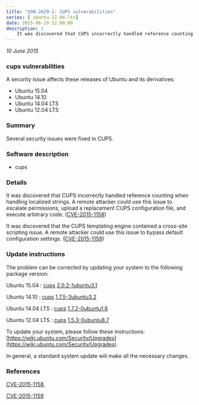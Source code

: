 ```yaml
---
title: "USN-2629-1: CUPS vulnerabilities"
series: [ ubuntu-12.04-lts]
date: 2015-06-10 12:00:00
description: |
    It was discovered that CUPS incorrectly handled reference counting when handling localized strings. A remote attacker could use this issue to escalate permissions, upload a replacement CUPS configuration file, and execute arbitrary code. ([CVE-2015-1158](http://people.ubuntu.com/~ubuntu-security/cve/CVE-2015-1158))
--- 
```

 
 

*10 June 2015*

### cups vulnerabilities

A security issue affects these releases of Ubuntu and its derivatives:

* Ubuntu 15.04
* Ubuntu 14.10
* Ubuntu 14.04 LTS
* Ubuntu 12.04 LTS

### Summary

Several security issues were fixed in CUPS. 

### Software description

* cups 

### Details

It was discovered that CUPS incorrectly handled reference counting when handling localized strings. A remote attacker could use this issue to escalate permissions, upload a replacement CUPS configuration file, and execute arbitrary code. ([CVE-2015-1158](http://people.ubuntu.com/~ubuntu-security/cve/CVE-2015-1158))

It was discovered that the CUPS templating engine contained a cross-site scripting issue. A remote attacker could use this issue to bypass default configuration settings. ([CVE-2015-1159](http://people.ubuntu.com/~ubuntu-security/cve/CVE-2015-1159)) 

### Update instructions

The problem can be corrected by updating your system to the following package version:

Ubuntu 15.04
 : [cups](https://launchpad.net/ubuntu/+source/cups) <span> [2.0.2-1ubuntu3.1](https://launchpad.net/ubuntu/+source/cups/2.0.2-1ubuntu3.1) </span> 

Ubuntu 14.10
 : [cups](https://launchpad.net/ubuntu/+source/cups) <span> [1.7.5-3ubuntu3.2](https://launchpad.net/ubuntu/+source/cups/1.7.5-3ubuntu3.2) </span> 

Ubuntu 14.04 LTS
 : [cups](https://launchpad.net/ubuntu/+source/cups) <span> [1.7.2-0ubuntu1.6](https://launchpad.net/ubuntu/+source/cups/1.7.2-0ubuntu1.6) </span> 

Ubuntu 12.04 LTS
 : [cups](https://launchpad.net/ubuntu/+source/cups) <span> [1.5.3-0ubuntu8.7](https://launchpad.net/ubuntu/+source/cups/1.5.3-0ubuntu8.7) </span> 

To update your system, please follow these instructions: [https://wiki.ubuntu.com/Security/Upgrades](https://wiki.ubuntu.com/Security/Upgrades).

In general, a standard system update will make all the necessary changes. 

### References

 
 [CVE-2015-1158](http://people.ubuntu.com/~ubuntu-security/cve/CVE-2015-1158), 

 [CVE-2015-1159](http://people.ubuntu.com/~ubuntu-security/cve/CVE-2015-1159)
 

